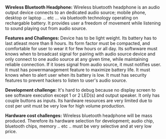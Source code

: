 **Wireless Bluetooth Headphone:**  Wireless bluetooth headphone is an audio output device connects to an dedicated audio source; mobile phone, desktop or laptop ... etc ... via bluetooth technology operating on rechargable battery. It provides user a freedom of movement while listening to sound playing out 
from audio source.

**Features and Challenges:**  Device has to be light weight.  Its battery has to last atleast more than 8 hours.  Its form factor must be compacted, and
comfortable for user to wear it for few hours or all day.  Its softwware must knows when to broadcast signal for pairing with audio source device and only
connect to one audio source at any given time, while maintaining reliable connection.  If it loses signal from audio source, it must notifies
user.  It must has powermanagement feature to maximize battery life.  It must knows when to alert user when its battery is low.  It must 
has security features to prevent hackers to listen to user's audio source.

**Development challenge:**  It's hard to debug because no display screen to see software execution except 1 or 2 LED(s) and output speaker.
It only has couple buttons as inputs.  Its hardware resources are very limited due to cost per unit must be very low for high volume
production.

**Hardware cost challenges:**  Wireless bluetooth headphone will be mass produced. Therefore its hardware selection for development; audio chip, 
bluetooth chips, memory .. etc .. must be very selective and at very low price. 
